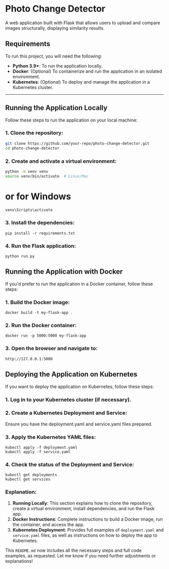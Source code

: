 # Photo Change Detector

A web application built with Flask that allows users to upload and compare images structurally, displaying similarity results.

## Requirements

To run this project, you will need the following:

- **Python 3.9+**: To run the application locally.
- **Docker**: (Optional) To containerize and run the application in an isolated environment.
- **Kubernetes**: (Optional) To deploy and manage the application in a Kubernetes cluster.

---

## Running the Application Locally

Follow these steps to run the application on your local machine:

### 1. Clone the repository:

````bash
git clone https://github.com/your-repo/photo-change-detector.git
cd photo-change-detector
````

### 2. Create and activate a virtual environment:
   ````bash
   python -m venv venv
   source venv/bin/activate  # Linux/Mac
````
# or for Windows
   ````bash
   venv\Scripts\activate
````

### 3. Install the dependencies:
    pip install -r requirements.txt

### 4. Run the Flask application:
    python run.py
## Running the Application with Docker
If you'd prefer to run the application in a Docker container, follow these steps:

### 1. Build the Docker image:

    docker build -t my-flask-app .
  
### 2. Run the Docker container:

    docker run -p 5000:5000 my-flask-app

### 3. Open the browser and navigate to:

    http://127.0.0.1:5000

## Deploying the Application on Kubernetes

If you want to deploy the application on Kubernetes, follow these steps:

### 1. Log in to your Kubernetes cluster (if necessary).
### 2. Create a Kubernetes Deployment and Service:
Ensure you have the deployment.yaml and service.yaml files prepared.
### 3. Apply the Kubernetes YAML files:
    kubectl apply -f deployment.yaml
    kubectl apply -f service.yaml
### 4. Check the status of the Deployment and Service:
    kubectl get deployments
    kubectl get services

### Explanation:

1. **Running Locally**: This section explains how to clone the repository, create a virtual environment, install dependencies, and run the Flask app.
2. **Docker Instructions**: Complete instructions to build a Docker image, run the container, and access the app.
3. **Kubernetes Deployment**: Provides full examples of `deployment.yaml` and `service.yaml` files, as well as instructions on how to deploy the app to Kubernetes.


This `README.md` now includes all the necessary steps and full code examples, as requested. Let me know if you need further adjustments or explanations!

